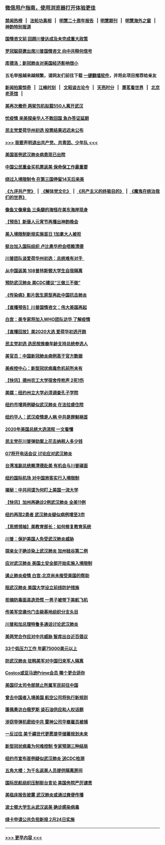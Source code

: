 ### [微信用户指南，使用浏览器打开体验更佳](https://github.com/gfw-breaker/banned-news1/blob/master/indexes/wechat-guide.md?t=0)
#### [禁闻热榜](热点新闻.md?t=0)  &nbsp;&nbsp;|&nbsp;&nbsp; [法轮功真相](https://github.com/gfw-breaker/truth/blob/master/README.md?t=0) &nbsp;&nbsp;|&nbsp;&nbsp; [明慧二十周年报告](https://github.com/gfw-breaker/mh-reports/blob/master/README.md?t=0) &nbsp;&nbsp;|&nbsp;&nbsp;[明慧期刊](https://github.com/gfw-breaker/mh-qikan) &nbsp;&nbsp;|&nbsp;&nbsp; [明慧海外之窗](https://github.com/gfw-breaker/mh-news/blob/master/README.md?t=0) &nbsp;&nbsp;|&nbsp;&nbsp; [神韵特别报道](https://github.com/gfw-breaker/mh-news/blob/master/shenyun.md?t=0)
#### [国情咨文前 回顾川普达成及未完成重大政策](../pages/nsc412/n11844581.md?t=02050344) 
#### [罗冠聪获邀出席川普国情咨文 向中共释何信号](../pages/nsc412/n11844355.md?t=02050344) 
#### [库德洛：新冠肺炎对美国经济影响很小](../pages/nsc412/n11844418.md?t=02050344) 
#### 五毛举报越来越频繁，请网友们前往下载 [一键翻墙软件](https://github.com/gfw-breaker/ssr-accounts)，并将此项目推荐给亲友
#### [新闻拍案惊奇](https://github.com/gfw-breaker/banned-news1/blob/master/pages/link4.md) &nbsp;&nbsp;|&nbsp;&nbsp; [江峰时刻](https://github.com/gfw-breaker/banned-news1/blob/master/pages/link4.md) &nbsp;&nbsp;|&nbsp;&nbsp; [文昭谈古论今](https://github.com/gfw-breaker/banned-news1/blob/master/pages/link4.md) &nbsp;&nbsp;|&nbsp;&nbsp; [天亮时分](https://github.com/gfw-breaker/banned-news1/blob/master/pages/link4.md) &nbsp;&nbsp;|&nbsp;&nbsp; [萧茗看世界](https://github.com/gfw-breaker/banned-news1/blob/master/pages/link4.md) &nbsp;&nbsp;|&nbsp;&nbsp; [北京老茶馆](https://github.com/gfw-breaker/banned-news1/blob/master/pages/link4.md) &nbsp;&nbsp;|&nbsp;&nbsp; 
#### [美再次撤侨 两架包机拟载550人离开武汉](../pages/nsc412/n11844407.md?t=02050344) 
#### [忧疫情 来美探亲华人不敢回国 急办签证延期](../pages/nsc412/n11843344.md?t=02050344) 
#### [民主党爱荷华州初选 投票结果迟迟未公布](../pages/nsc412/n11844207.md?t=02050344) 
#### [>>> 我要声明退出共产党、共青团、少年队 <<<](https://github.com/begood0513/goodnews/blob/master/quit/letter.md) 
#### [美国首例武汉肺炎病患现已出院](../pages/nsc412/n11842740.md?t=02050344) 
#### [中国公民重金买机票返美 保命保工作最重要](../pages/nsc412/n11843282.md?t=02050344) 
#### [绕过入境限制令  在第三国停留14天后来美](../pages/nsc412/n11843341.md?t=02050344) 
#### [《九评共产党》](https://github.com/begood0513/9ping.md/blob/master/README.md) &nbsp;|&nbsp; [《解体党文化》](../../../../jtdwh.md/blob/master/README.md)  &nbsp;|&nbsp; [《共产主义的终极目的》](../../../../gczydzjmd.md/blob/master/README.md) &nbsp;|&nbsp; [《魔鬼在统治我们的世界》](../../../../mgztzwmdsj.md/blob/master/README.md) 
#### [像鱼又像章鱼 三条腿的海怪在美东海岸现身](../pages/nsc412/n11843092.md?t=02050344) 
#### [【预告】新唐人元宵节再播出神韵晚会](../pages/nsc412/n11843192.md?t=02050344) 
#### [美入境限制新规实施首日 1加拿大人被拒](../pages/nsc412/n11843058.md?t=02050344) 
#### [挺台加入国际组织 卢比奥华府会唔赖清德](../pages/nsc412/n11843023.md?t=02050344) 
#### [川普团队谈爱荷华州初选：总统难有对手  ](../pages/nsc412/n11842867.md?t=02050344) 
#### [从中国返美 108普林斯顿大学生自我隔离](../pages/nsc412/n11842714.md?t=02050344) 
#### [预防武汉肺炎 美CDC建议“三做三不做”](../pages/nsc412/n11842700.md?t=02050344) 
#### [《传染病》影片医生原型再赴中国抗击肺炎](../pages/nsc412/n11842626.md?t=02050344) 
#### [【直播预告】川普国情咨文：伟大美国再起](../pages/nsc412/n11842079.md?t=02050344) 
#### [白宫：美专家将加入WHO团队访华 了解疫情](../pages/nsc412/n11842198.md?t=02050344) 
#### [【直播回放】美2020大选 爱荷华初选开跑](../pages/nsc412/n11841820.md?t=02050344) 
#### [民主党初选 选民按族裔年龄支持总统参选人](../pages/nsc412/n11842239.md?t=02050344) 
#### [美官员：中国新冠肺炎病例高于官方数据](../pages/nsc412/n11842452.md?t=02050344) 
#### [美疾控中心：新型冠状病毒危机前所未有](../pages/nsc412/n11842406.md?t=02050344) 
#### [【快讯】德州农工大学宿舍传枪声 2死1伤](../pages/nsc412/n11842279.md?t=02050344) 
#### [美媒：纽约州立大学必须调查孔子学院](../pages/nsc412/n11840637.md?t=02050344) 
#### [纽约市增两例疑似武汉肺炎 在法拉盛住院](../pages/nsc412/n11840625.md?t=02050344) 
#### [纽约华人：武汉疫情是人祸 中共是罪魁祸首](../pages/nsc412/n11840631.md?t=02050344) 
#### [2020年美国总统大选流程 一文看懂](../pages/nsc412/n11842056.md?t=02050344) 
#### [民主党在川普弹劾案上花去纳税人多少钱](../pages/nsc412/n11841941.md?t=02050344) 
#### [G7将开电话会议 讨论应对武汉肺炎](../pages/nsc412/n11841658.md?t=02050344) 
#### [台湾准副总统赖清德赴美 有机会与川普碰面](../pages/nsc412/n11841332.md?t=02050344) 
#### [纽约国际机场  对中国旅客实行入境限制](../pages/nsc412/n11840619.md?t=02050344) 
#### [揭秘：中共间谍为何盯上美国一流大学](../pages/nsc412/n11840270.md?t=02050344) 
#### [【快讯】加州再确诊2例武汉肺炎 全美11例](../pages/nsc412/n11840339.md?t=02050344) 
#### [纽约再现2患者 武汉肺炎疑似病例增至3宗](../pages/nsc412/n11840010.md?t=02050344) 
#### [【思想领袖】美教育部长：如何修复教育系统](../pages/nsc412/n11690865.md?t=02050344) 
#### [川普：保护美国人免受武汉肺炎威胁](../pages/nsc412/n11839718.md?t=02050344) 
#### [探亲女子确诊染上武汉肺炎 加州硅谷第二例](../pages/nsc412/n11839784.md?t=02050344) 
#### [应对武汉肺炎 美国土安全部开始实施入境限制](../pages/nsc412/n11839729.md?t=02050344) 
#### [遏止肺炎疫情 白宫:北京尚未接受美国的帮助](../pages/nsc412/n11839660.md?t=02050344) 
#### [阻武汉肺炎 美国大学设立前线防护措施](../pages/nsc412/n11839479.md?t=02050344) 
#### [拒摘防毒面具造恐慌 一男子被带下美航飞机](../pages/nsc412/n11839455.md?t=02050344) 
#### [传美军空袭也门击毙基地组织分支头目](../pages/nsc412/n11839210.md?t=02050344) 
#### [川普和加总理特鲁多通话讨论武汉肺炎](../pages/nsc412/n11839128.md?t=02050344) 
#### [美两党合作应对中共威胁 智库出台近百倡议](../pages/nsc412/n11838437.md?t=02050344) 
#### [33个低压力工作 年薪75000美元以上](../pages/nsc412/n11834441.md?t=02050344) 
#### [防武汉肺炎 驻韩美军对中国归来军人隔离](../pages/nsc412/n11838970.md?t=02050344) 
#### [Costco或亚马逊Prime会员 哪个更合适你](../pages/nsc412/n11834459.md?t=02050344) 
#### [美国印太司令部禁止所属军民前往中国](../pages/nsc412/n11838418.md?t=02050344) 
#### [曾去中国者入境美国 航空公司将执行新规则](../pages/nsc412/n11838375.md?t=02050344) 
#### [蓬佩奥访白俄罗斯 谈石油供应和人权话题](../pages/nsc412/n11838242.md?t=02050344) 
#### [涉窃导弹机密给中共 雷神公司华裔雇员被捕](../pages/nsc412/n11838129.md?t=02050344) 
#### [一反过往 美千禧世代更愿提早储蓄规划未来](../pages/nsc412/n11837601.md?t=02050344) 
#### [新型冠状病毒为何难控制 专家预测三种结局](../pages/nsc412/n11838002.md?t=02050344) 
#### [纽约市宣布首例疑似武汉肺炎 送CDC检测](../pages/nsc412/n11837852.md?t=02050344) 
#### [五角大楼：为千名返美人员提供隔离房间](../pages/nsc412/n11837831.md?t=02050344) 
#### [国际民航组织压制挺台言论 美国务院严厉谴责](../pages/nsc412/n11837791.md?t=02050344) 
#### [美临床报告披露 武汉肺炎或通过粪便传播](../pages/nsc412/n11837626.md?t=02050344) 
#### [波士顿大学生从武汉返美 确诊感染病毒](../pages/nsc412/n11837580.md?t=02050344) 
#### [绿卡申请公共负担新规 2月24日实施](../pages/nsc412/n11836634.md?t=02050344) 

----
#### [ >>> 更早内容 <<< ](../indexes/nsc412-earlier.md)
